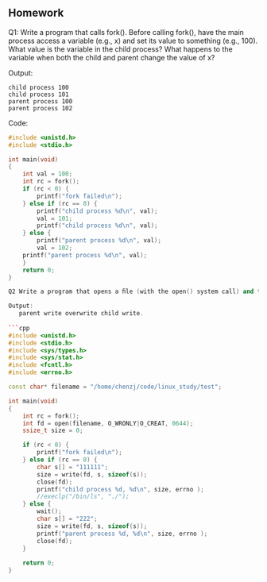 
## Homework
Q1: Write a program that calls fork(). Before calling fork(), have the main process access a variable (e.g., x) and set its value to something (e.g., 100). What value is the variable in the child process? What happens to the variable when both the child and parent change the value of x? 

Output: 
```
child process 100
child process 101
parent process 100
parent process 102
```

Code:
```cpp
#include <unistd.h>
#include <stdio.h>

int main(void)
{
    int val = 100;
    int rc = fork();
    if (rc < 0) {
        printf("fork failed\n");
    } else if (rc == 0) {
        printf("child process %d\n", val);
        val = 101;
        printf("child process %d\n", val);
    } else {
        printf("parent process %d\n", val);
        val = 102;
	printf("parent process %d\n", val);
    }	
    return 0;
}

Q2 Write a program that opens a ﬁle (with the open() system call) and then calls fork() to create a new process. Can both the child and parent access the ﬁle descriptor returned by open()? What happens when they are writing to the ﬁle concurrently, i.e., at the same time? 

Output:
   parent write overwrite child write.
   
```cpp
#include <unistd.h>
#include <stdio.h>
#include <sys/types.h>
#include <sys/stat.h>
#include <fcntl.h>
#include <errno.h>

const char* filename = "/home/chenzj/code/linux_study/test";

int main(void)
{
    int rc = fork();
    int fd = open(filename, O_WRONLY|O_CREAT, 0644);
    ssize_t size = 0;

    if (rc < 0) {
	    printf("fork failed\n");
    } else if (rc == 0) {
        char s[] = "111111";
        size = write(fd, s, sizeof(s));
        close(fd);
        printf("child process %d, %d\n", size, errno );
        //execlp("/bin/ls", "./");
    } else {
        wait();
        char s[] = "222";
        size = write(fd, s, sizeof(s));
        printf("parent process %d, %d\n", size, errno );
        close(fd);
    }
	
    return 0;
}
```
